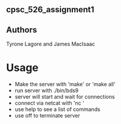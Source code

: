 ## cpsc_526_assignment1 ##

## Authors ##
Tyrone Lagore and James MacIsaac

# Usage #
* Make the server with 'make' or 'make all'
* run server with ./bin/bds9 <port number>
* server will start and wait for connections
* connect via netcat with 'nc <ip> <port number>'
* use help to see a list of commands
* use off to terminate server